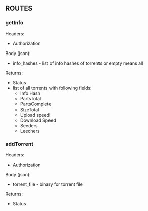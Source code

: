 ## ROUTES

### getInfo

Headers:

- Authorization

Body (json):

- info_hashes - list of info hashes of torrents or empty means all

Returns:

- Status
- list of all torrents with following fields:
  - Info Hash
  - PartsTotal
  - PartsComplete
  - SizeTotal
  - Upload speed
  - Download Speed
  - Seeders
  - Leechers

### addTorrent

Headers:

- Authorization

Body (json):

- torrent_file - binary for torrent file

Returns:

- Status
